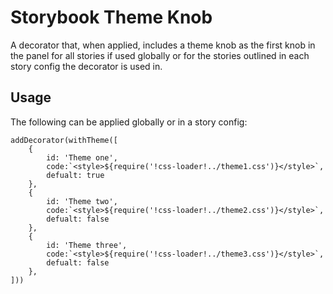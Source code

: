 # Storybook Theme Knob

A decorator that, when applied, includes a theme knob as the first knob in the panel for all stories if used globally or for the stories outlined in each story config the decorator is used in.

## Usage
The following can be applied globally or in a story config:
```
addDecorator(withTheme([
    {
        id: 'Theme one',
        code:`<style>${require('!css-loader!../theme1.css')}</style>`,
        defualt: true
    },
    {
        id: 'Theme two',
        code:`<style>${require('!css-loader!../theme2.css')}</style>`,
        defualt: false
    },
    {
        id: 'Theme three',
        code:`<style>${require('!css-loader!../theme3.css')}</style>`,
        defualt: false
    },
]))
```
